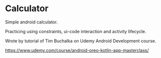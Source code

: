 # Calculator
Simple android calculator. <p>
Practicing using constraints, ui-code interaction and activity lifecycle.<p>
Wrote by tutorial of Tim Buchalka on Udemy Android Development course.<p>
https://www.udemy.com/course/android-oreo-kotlin-app-masterclass/

